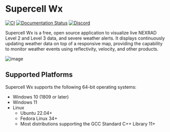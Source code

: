 # Supercell Wx

[![CI](https://github.com/dpaulat/supercell-wx/actions/workflows/ci.yml/badge.svg?branch=develop)](https://github.com/dpaulat/supercell-wx/actions/workflows/ci.yml)
[![Documentation Status](https://readthedocs.org/projects/supercell-wx/badge/?version=latest)](https://supercell-wx.readthedocs.io/en/latest/?badge=latest)
[![Discord](https://img.shields.io/badge/Discord-%235865F2.svg?style=flat&logo=discord&logoColor=white&labelColor=%235865f2)](https://discord.gg/vFMV76brwU)

Supercell Wx is a free, open source application to visualize live NEXRAD Level 2
and Level 3 data, and severe weather alerts. It displays continuously updating
weather data on top of a responsive map, providing the capability to monitor
weather events using reflectivity, velocity, and other products.

![image](https://supercell-wx.readthedocs.io/en/latest/_images/initial-setup-03-initial-configured-small.png)

## Supported Platforms

Supercell Wx supports the following 64-bit operating systems:

- Windows 10 (1809 or later)
- Windows 11
- Linux
  - Ubuntu 22.04+
  - Fedora Linux 34+
  - Most distributions supporting the GCC Standard C++ Library 11+

